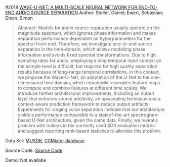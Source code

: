 #2018 [WAVE-U-NET: A MULTI-SCALE NEURAL NETWORK FOR END-TO-END AUDIO SOURCE SEPARATION](https://arxiv.org/abs/1806.03185)
Author: Stoller, Daniel; Ewert, Sebastian; Dixon, Simon
>Abstract: Models for audio source separation usually operate on the magnitude spectrum, which ignores phase information and makes separation performance dependant on hyperparameters for the spectral front-end. Therefore, we investigate end-to-end source separation in the time-domain, which allows modelling phase information and avoids ﬁxed spectral transformations. Due to high sampling rates for audio, employing a long temporal input context on the sample level is difﬁcult, but required for high quality separation results because of long-range temporal correlations. In this context, we propose the Wave-U-Net, an adaptation of the U-Net to the one-dimensional time domain, which repeatedly resamples feature maps to compute and combine features at different time scales. We introduce further architectural improvements, including an output layer that enforces source additivity, an upsampling technique and a context-aware prediction framework to reduce output artifacts. Experiments for singing voice separation indicate that our architecture yields a performance comparable to a stateof-the-art spectrogram-based U-Net architecture, given the same data. Finally, we reveal a problem with outliers in the currently used SDR evaluation metrics and suggest reporting rank-based statistics to alleviate this problem.

Data Set: [MUSDB](https://sigsep.github.io/datasets/musdb.html), [CCMixter database](http://dig.ccmixter.org/)

Source Code: [Source Code](https://github.com/f90/Wave-U-Net)

Demo: Not availabe

